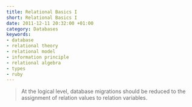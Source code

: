 ```yaml
--- 
title: Relational Basics I
short: Relational Basics I
date: 2011-12-11 20:32:00 +01:00
category: Databases
keywords: 
- database
- relational theory
- relational model
- information principle
- relational algebra
- types
- ruby
---
```

> At the logical level, database migrations should be reduced to the
> assignment of relation values to relation variables.